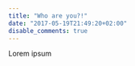 ```yaml
---
title: "Who are you?!"
date: "2017-05-19T21:49:20+02:00"
disable_comments: true
---
```


Lorem ipsum